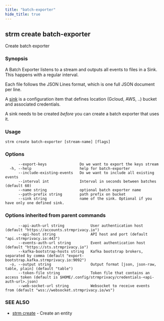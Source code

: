 ```yaml
---
title: "batch-exporter"
hide_title: true
---
```

## strm create batch-exporter

Create batch exporter

### Synopsis


A Batch Exporter listens to a stream and outputs all events to files in a Sink. This happens with a regular interval.

Each file follows the JSON Lines format, which is one full JSON document per line.

A [sink](/cli-reference/strm/create/sink.md) is a configuration item that defines location
(Gcloud, AWS, ..) bucket and associated credentials.

A sink needs to be created *before* you can create a batch exporter that uses it.

### Usage


```
strm create batch-exporter [stream-name] [flags]
```

### Options

```
      --export-keys               Do we want to export the keys stream
  -h, --help                      help for batch-exporter
      --include-existing-events   Do we want to include all existing events
      --interval int              Interval in seconds between batches (default 60)
      --name string               optional batch exporter name
      --path-prefix string        path prefix on bucket
      --sink string               name of the sink. Optional if you have only one defined sink.
```

### Options inherited from parent commands

```
      --api-auth-url string            User authentication host (default "https://accounts.strmprivacy.io")
      --api-host string                API host and port (default "api.strmprivacy.io:443")
      --events-auth-url string         Event authentication host (default "https://sts.strmprivacy.io")
      --kafka-bootstrap-hosts string   Kafka bootstrap brokers, separated by comma (default "export-bootstrap.kafka.strmprivacy.io:9092")
  -o, --output string                  Output format [json, json-raw, table, plain] (default "table")
      --token-file string              Token file that contains an access token (default is $HOME/.config/strmprivacy/credentials-<api-auth-url>.json)
      --web-socket-url string          Websocket to receive events from (default "wss://websocket.strmprivacy.io/ws")
```

### SEE ALSO

* [strm create](/cli-reference/strm/create/index.md)	 - Create an entity

